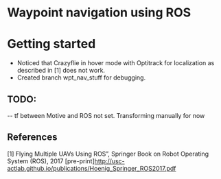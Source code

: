 Waypoint navigation using ROS
=============================
# Getting started
* Noticed that Crazyflie in hover mode with Optitrack for localization as described in [1] does not work. 
* Created branch wpt_nav_stuff for debugging. 

## TODO:
-- tf between Motive and ROS not set. Transforming manually for now

## References
[1] Flying Multiple UAVs Using ROS”, Springer Book on Robot Operating System (ROS), 2017 [pre-print]<http://usc-actlab.github.io/publications/Hoenig_Springer_ROS2017.pdf>
